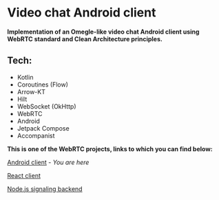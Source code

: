 # Video chat Android client

**Implementation of an Omegle-like video chat Android client using WebRTC standard and Clean Architecture principles.**

## Tech:

- Kotlin
- Coroutines (Flow)
- Arrow-KT
- Hilt
- WebSocket (OkHttp)
- WebRTC
- Android
- Jetpack Compose
- Accompanist

**This is one of the WebRTC projects, links to which you can find below:**

[Android client](https://github.com/numq/webrtc-client-android) - *You are here*

[React client](https://github.com/numq/webrtc-client-web)

[Node.js signaling backend](https://github.com/numq/webrtc-backend)
